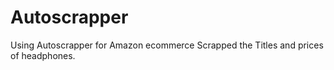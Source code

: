 # Autoscrapper
Using Autoscrapper  for Amazon ecommerce
Scrapped the Titles and prices of headphones.
